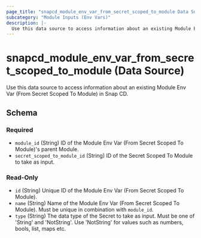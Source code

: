 ```yaml
---
page_title: "snapcd_module_env_var_from_secret_scoped_to_module Data Source - snapcd"
subcategory: "Module Inputs (Env Vars)"
description: |-
  Use this data source to access information about an existing Module Env Var (From Secret Scoped To Module) in Snap CD.
---
```


# snapcd_module_env_var_from_secret_scoped_to_module (Data Source)

Use this data source to access information about an existing Module Env Var (From Secret Scoped To Module) in Snap CD.




<!-- schema generated by tfplugindocs -->
## Schema

### Required

- `module_id` (String) ID of the Module Env Var (From Secret Scoped To Module)'s parent Module.
- `secret_scoped_to_module_id` (String) ID of the Secret Scoped To Module to take as input.

### Read-Only

- `id` (String) Unique ID of the Module Env Var (From Secret Scoped To Module).
- `name` (String) Name of the Module Env Var (From Secret Scoped To Module).  Must be unique in combination with `module_id`.
- `type` (String) The data type of the Secret to take as input. Must be one of 'String' and 'NotString'. Use 'NotString' for values such as numbers, bools, list, maps etc.
